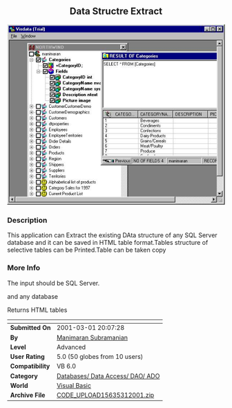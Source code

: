 ﻿<div align="center">

## Data Structre Extract

<img src="PIC2001228431563720.jpg">
</div>

### Description

This application can Extract the existing DAta structure of any SQL Server database and it can be saved in HTML table format.Tables structure of selective tables can be Printed.Table can be taken copy
 
### More Info
 
The input should be SQL Server.

and any database

Returns HTML tables


<span>             |<span>
---                |---
**Submitted On**   |2001-03-01 20:07:28
**By**             |[Manimaran Subramanian](https://github.com/Planet-Source-Code/PSCIndex/blob/master/ByAuthor/manimaran-subramanian.md)
**Level**          |Advanced
**User Rating**    |5.0 (50 globes from 10 users)
**Compatibility**  |VB 6\.0
**Category**       |[Databases/ Data Access/ DAO/ ADO](https://github.com/Planet-Source-Code/PSCIndex/blob/master/ByCategory/databases-data-access-dao-ado__1-6.md)
**World**          |[Visual Basic](https://github.com/Planet-Source-Code/PSCIndex/blob/master/ByWorld/visual-basic.md)
**Archive File**   |[CODE\_UPLOAD15635312001\.zip](https://github.com/Planet-Source-Code/manimaran-subramanian-data-structre-extract__1-21388/archive/master.zip)








